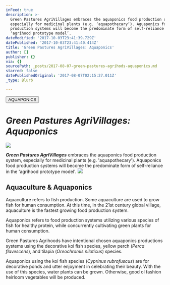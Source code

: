 ```yaml
---
inFeed: true
description: >-
  Green Pastures AgriVillages embraces the aquaponics food production system,
  especially for medicinal plants (e.g. ‘aquapothecary’). Aquaponics food
  production systems will become the predominate form of self-reliance in the
  ‘agrihood prototype model’.
dateModified: '2017-10-03T23:41:39.729Z'
datePublished: '2017-10-03T23:41:40.414Z'
title: 'Green Pastures AgriVillages: Aquaponics'
author: []
publisher: {}
via: {}
sourcePath: _posts/2017-08-07-green-pastures-agrihods-aquaponics.md
starred: false
datePublishedOriginal: '2017-08-07T02:15:27.011Z'
_type: Blurb

---
```

<button data-role="cta" style="">AQUAPONICS</button>

# _**Green Pastures AgriVillages: Aquaponics**_
![](https://the-grid-user-content.s3-us-west-2.amazonaws.com/022c92fe-ec46-4932-8a4f-b4403c0eb2f0.jpg)

_**Green Pastures AgriVillages**_ embraces the aquaponics food production system, especially for medicinal plants (e.g. 'aquapothecary'). Aquaponics food production systems will become the predominate form of self-reliance in the 'agrihood prototype model'.
![](https://the-grid-user-content.s3-us-west-2.amazonaws.com/add62ef1-2a76-4065-8779-eb7185808152.jpg)

## Aquaculture & Aquaponics

Aquaculture refers to fish production. Some aquaculture are used to grow fish for human consumption. At this time, in the 21st century global village, aquaculture is the fastest growing food production system.

Aquaponics refers to food production systems utilizing various species of fish for healthy protein, while concurrently cultivating green plants for human consumption.

Green Pastures Agrihoods have intentional chosen aquaponics productions systems using the decorative koi fish species, yellow perch (_Perca flavescens_), and tilapia (_Oreochromis niloticus_) species.

Aquaponics using the koi fish species (_Cyprinus rubrofuscus_) are for decorative ponds and utter enjoyment in celebrating their beauty. With the use of this species, water plants can be grown. Otherwise, good ol fashion heirloom vegetables will be produced.